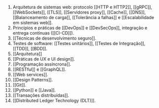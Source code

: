 1. Arquitetura de sistemas web: protocolo [[HTTP e HTTP2]], [[gRPC]], [[WebSockets]], [[TLS]], [[Servidores proxy]], [[Cache]], [[DNS]], [[Balanceamento de carga]], [[Tolerância a falhas]] e [[Escalabilidade em sistemas web]]. 
2. Princípios e práticas de [[DevOps]] e [[DevSecOps]], integração e entrega contínuas ([[CI-CD]]). 
3. [[Técnicas de desenvolvimento seguro]]. 
4. Testes de software: [[Testes unitários]], [[Testes de Integração]], [[TDD]], [[BDD]].
5. [[Arquitetura]]
6. [[Práticas de UX e UI design]]. 
7. [[Programação assíncrona]]. 
8. [[RESTful]] e [[GraphQL]]. 
9. [[Web services]]. 
10. [[Design Patterns]]. 
11. [[Git]]. 
12. [[Python]] e [[Java]]. 
13. [[Transações distribuídas]]. 
14. [[Distributed Ledger Technology (DLT)]].